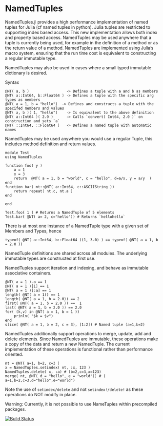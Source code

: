 # NamedTuples

NamedTuples.jl provides a high performance implementation of named tuples for Julia (cf named tuples in python). Julia tuples are restricted to supporting index based access. This new implementation allows both index and property based access. NamedTuples may be used anywhere that a tuple is currently being used, for example in the definition of a method or as the return value of a method. NamedTuples are implemented using Julia’s macro system, ensuring that the run time cost is equivalent to constructing a regular immutable type.

NamedTuples may also be used in cases where a small typed immutable dictionary is desired.

Syntax

    @NT( a, b )                 -> Defines a tuple with a and b as members
    @NT( a::Int64, b::Float64 ) -> Defines a tuple with the specific arg types as members
    @NT( a = 1, b = "hello")  -> Defines and constructs a tuple with the specifed members and values
    @NT( a, b )( 1, "hello")    -> Is equivalent to the above definition
    @NT( a::Int64 )( 2.0 )      -> Calls `convert( Int64, 2.0 )` on construction and sets `a`
    @NT( ::Int64, ::Float64 )   -> Defines a named tuple with automatic names


NamedTuples may be used anywhere you would use a regular Tuple, this includes method definition and return values.

    module Test
    using NamedTuples

    function foo( y )
        a = 1
        x = 3
        return  @NT( a = 1, b = "world", c = "hello", d=a/x, y = a/y  )
    end
    function bar( nt::@NT( a::Int64, c::ASCIIString ))
        return repeat( nt.c, nt.a )
    end

    end

    Test.foo( 1 ) # Returns a NamedTuple of 5 elements
    Test.bar( @NT( a= 2, c="hello")) # Returns `hellohello`


There is at most one instance of a NamedTuple type with a given set of Members and Types, hence

    typeof( @NT( a::Int64, b::Float64 )(1, 3.0) ) == typeof( @NT( a = 1, b = 2.0 ))

NamedTuple definitions are shared across all modules. The underlying immutable types are constructed at first use.

NamedTuples support iteration and indexing, and behave as immutable associative containers.

    @NT( a = 1 ).a == 1
    @NT( a = 1 )[1] == 1
    @NT( a = 1 )[:a] == 1
    length( @NT( a = 1)) == 1
    length( @NT( a = 1, b = 2.0)) == 2
    first( @NT( a = 1, b = 2.0 )) ==  1
    last( @NT( a = 1, b = 2.0 )) == 2.0
    for( (k,v) in @NT( a = 1, b = 1 ))
        prinln( "$k = $v")
    end
    slice( @NT( a = 1, b = 2, c = 3), [1:2]) # Named tuple (a=1,b=2)

NamedTuples additionally support operations to merge, update, add and delete elements.  Since NamedTuples
are immutable, these operations make a copy of the data and return a new NamedTuple. The current
implementation of these operations is functional rather than performance oriented.

    nt = @NT( a=1, b=2, c=3 )
    x = NamedTuples.setindex( nt, :x, 123 )
    NamedTuples.delete( x, :a) # (b=2,c=3,x=123)
    merge( nt, @NT( d = "hello", e = "world")) # ( a=1,b=2,c=3,d="hello",e="world")

Note the use of `setindex/delete` and not `setindex!/delete!` as these operations do NOT modify in place.


Warning: Currently, it is not possible to use NameTuples within precompiled packages.

[![Build Status](https://travis-ci.org/blackrock/NamedTuples.jl.svg?branch=master)](https://travis-ci.org/blackrock/NamedTuples.jl)
